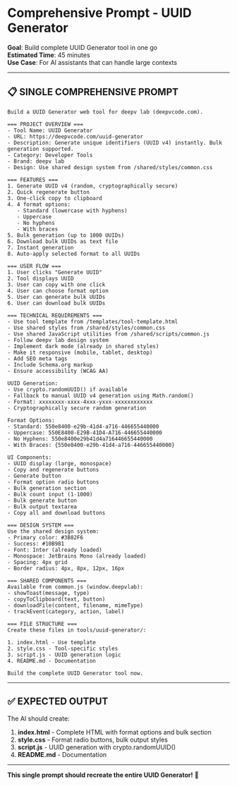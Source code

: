 # Comprehensive Prompt - UUID Generator

**Goal**: Build complete UUID Generator tool in one go  
**Estimated Time**: 45 minutes  
**Use Case**: For AI assistants that can handle large contexts

---

## 📋 **SINGLE COMPREHENSIVE PROMPT**

```
Build a UUID Generator web tool for deepv lab (deepvcode.com).

=== PROJECT OVERVIEW ===
- Tool Name: UUID Generator
- URL: https://deepvcode.com/uuid-generator
- Description: Generate unique identifiers (UUID v4) instantly. Bulk generation supported.
- Category: Developer Tools
- Brand: deepv lab
- Design: Use shared design system from /shared/styles/common.css

=== FEATURES ===
1. Generate UUID v4 (random, cryptographically secure)
2. Quick regenerate button
3. One-click copy to clipboard
4. 4 format options:
   - Standard (lowercase with hyphens)
   - Uppercase
   - No hyphens
   - With braces
5. Bulk generation (up to 1000 UUIDs)
6. Download bulk UUIDs as text file
7. Instant generation
8. Auto-apply selected format to all UUIDs

=== USER FLOW ===
1. User clicks "Generate UUID"
2. Tool displays UUID
3. User can copy with one click
4. User can choose format option
5. User can generate bulk UUIDs
6. User can download bulk UUIDs

=== TECHNICAL REQUIREMENTS ===
- Use tool template from /templates/tool-template.html
- Use shared styles from /shared/styles/common.css
- Use shared JavaScript utilities from /shared/scripts/common.js
- Follow deepv lab design system
- Implement dark mode (already in shared styles)
- Make it responsive (mobile, tablet, desktop)
- Add SEO meta tags
- Include Schema.org markup
- Ensure accessibility (WCAG AA)

UUID Generation:
- Use crypto.randomUUID() if available
- Fallback to manual UUID v4 generation using Math.random()
- Format: xxxxxxxx-xxxx-4xxx-yxxx-xxxxxxxxxxxx
- Cryptographically secure random generation

Format Options:
- Standard: 550e8400-e29b-41d4-a716-446655440000
- Uppercase: 550E8400-E29B-41D4-A716-446655440000
- No Hyphens: 550e8400e29b41d4a716446655440000
- With Braces: {550e8400-e29b-41d4-a716-446655440000}

UI Components:
- UUID display (large, monospace)
- Copy and regenerate buttons
- Generate button
- Format option radio buttons
- Bulk generation section
- Bulk count input (1-1000)
- Bulk generate button
- Bulk output textarea
- Copy all and download buttons

=== DESIGN SYSTEM ===
Use the shared design system:
- Primary color: #3B82F6
- Success: #10B981
- Font: Inter (already loaded)
- Monospace: JetBrains Mono (already loaded)
- Spacing: 4px grid
- Border radius: 4px, 8px, 12px, 16px

=== SHARED COMPONENTS ===
Available from common.js (window.deepvlab):
- showToast(message, type)
- copyToClipboard(text, button)
- downloadFile(content, filename, mimeType)
- trackEvent(category, action, label)

=== FILE STRUCTURE ===
Create these files in tools/uuid-generator/:

1. index.html - Use template
2. style.css - Tool-specific styles
3. script.js - UUID generation logic
4. README.md - Documentation

Build the complete UUID Generator tool now.
```

---

## ✅ **EXPECTED OUTPUT**

The AI should create:
1. **index.html** - Complete HTML with format options and bulk section
2. **style.css** - Format radio buttons, bulk output styles
3. **script.js** - UUID generation with crypto.randomUUID()
4. **README.md** - Documentation

---

**This single prompt should recreate the entire UUID Generator!** 🚀

